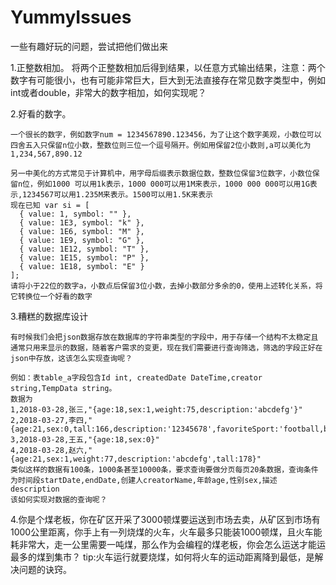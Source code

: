 # YummyIssues
一些有趣好玩的问题，尝试把他们做出来

1.正整数相加。
    将两个正整数相加后得到结果，以任意方式输出结果，注意：两个数字有可能很小，也有可能非常巨大，巨大到无法直接存在常见数字类型中，例如int或者double，非常大的数字相加，如何实现呢？

2.好看的数字。

    一个很长的数字，例如数字num = 1234567890.123456，为了让这个数字美观，小数位可以四舍五入只保留n位小数，整数位则三位一个逗号隔开。例如用保留2位小数则,a可以美化为1,234,567,890.12
    
    另一中美化的方式常见于计算机中，用字母后缀表示数据位数，整数位保留3位数字，小数位保留n位，例如1000 可以用1k表示，1000 000可以用1M来表示，1000 000 000可以用1G表示,1234567可以用1.235M来表示。1500可以用1.5K来表示
    现在已知 var si = [
      { value: 1, symbol: "" },
      { value: 1E3, symbol: "k" },
      { value: 1E6, symbol: "M" },
      { value: 1E9, symbol: "G" },
      { value: 1E12, symbol: "T" },
      { value: 1E15, symbol: "P" },
      { value: 1E18, symbol: "E" }
    ];
    请将小于22位的数字a，小数点后保留3位小数，去掉小数部分多余的0，使用上述转化关系，将它转换位一个好看的数字
    
3.糟糕的数据库设计
    
    有时候我们会把json数据存放在数据库的字符串类型的字段中，用于存储一个结构不太稳定且通常只用来显示的数据，随着客户需求的变更，现在我们需要进行查询筛选，筛选的字段正好在json中存放，这该怎么实现查询呢？
    
    例如：表table_a字段包含Id int, createdDate DateTime,creator string,TempData string。
    数据为 
    1,2018-03-28,张三,"{age:18,sex:1,weight:75,description:'abcdefg'}"
    2,2018-03-27,李四,"{age:21,sex:0,tall:166,description:'12345678',favoriteSport:'football,basketball,swim'}"
    3,2018-03-28,王五,"{age:18,sex:0}"
    4,2018-03-28,赵六,"{age:21,sex:1,weight:77,description:'abcdefg',tall:178}"
    类似这样的数据有100条，1000条甚至10000条，要求查询要做分页每页20条数据，查询条件为时间段startDate,endDate,创建人creatorName,年龄age,性别sex,描述description
    该如何实现对数据的查询呢？
4.你是个煤老板，你在矿区开采了3000顿煤要运送到市场去卖，从矿区到市场有1000公里距离，你手上有一列烧煤的火车，火车最多只能装1000顿煤，且火车能耗非常大，走一公里需要一吨煤，那么作为会编程的煤老板，你会怎么运送才能运最多的煤到集市？
    tip:火车运行就要烧煤，如何将火车的运动距离降到最低，是解决问题的诀窍。
    
